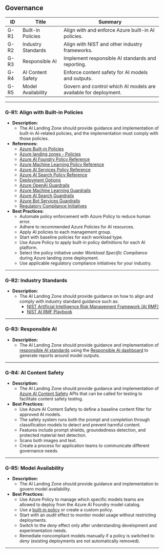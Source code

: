 
## Governance 

<div align="center">

| **ID** | **Title**                | **Summary**                                                                 |
|--------|--------------------------|-----------------------------------------------------------------------------|
| G-R1   | Built-in Policies        | Align with and enforce Azure built-in AI policies.                          |
| G-R2   | Industry Standards       | Align with NIST and other industry frameworks.                              |
| G-R3   | Responsible AI           | Implement responsible AI standards and reporting.                           |
| G-R4   | AI Content Safety        | Enforce content safety for AI models and outputs.                           |
| G-R5   | Model Availability       | Govern and control which AI models are available for deployment.            |

</div>

---

### G-R1: Align with Built-in Policies
- **Description:**
  - The AI Landing Zone should provide guidance and implementation of built-in AI-related policies, and the implementation must comply with those policies.
- **References:**
  - [Azure Built-in Policies](https://learn.microsoft.com/en-us/azure/governance/policy/samples/built-in-policies)
  - [Azure landing zones - Policies](https://github.com/Azure/Enterprise-Scale/wiki/ALZ-Policies)
  - [Azure AI Foundry Policy Reference](https://learn.microsoft.com/en-us/azure/ai-services/policy-reference?context=%2Fazure%2Fai-studio%2Fcontext%2Fcontext)
  - [Azure Machine Learning Policy Reference](https://learn.microsoft.com/en-us/azure/machine-learning/policy-reference)
  - [Azure AI Services Policy Reference](https://learn.microsoft.com/en-us/azure/ai-services/policy-reference)
  - [Azure AI Search Policy Reference](https://learn.microsoft.com/en-us/azure/search/policy-reference)
  - [Deployment Options](https://learn.microsoft.com/en-us/azure/cloud-adoption-framework/ready/landing-zone/implementation-options#environment-development-approaches)
  - [Azure OpenAI Guardrails](https://www.azadvertizer.net/azpolicyinitiativesadvertizer/Enforce-Guardrails-OpenAI.html)
  - [Azure Machine Learning Guardrails](https://www.azadvertizer.net/azpolicyinitiativesadvertizer/Enforce-Guardrails-MachineLearning.html)
  - [Azure AI Search Guardrails](https://www.azadvertizer.net/azpolicyinitiativesadvertizer/Enforce-Guardrails-CognitiveServices.html)
  - [Azure Bot Services Guardrails](https://www.azadvertizer.net/azpolicyinitiativesadvertizer/Enforce-Guardrails-BotService.html)
  - [Regulatory Compliance Initiatives](https://learn.microsoft.com/en-us/azure/governance/policy/samples/#regulatory-compliance)
- **Best Practices:**
  - Automate policy enforcement with Azure Policy to reduce human error.
  - Adhere to recommended Azure Policies for AI resources.
  - Apply AI policies to each management group.
  - Start with baseline policies for each workload type.
  - Use Azure Policy to apply built-in policy definitions for each AI platform.
  - Select the policy initiative under _Workload Specific Compliance_ during Azure landing zone deployment.
  - Use applicable regulatory compliance initiatives for your industry.

---

### G-R2: Industry Standards
- **Description:**
  - The AI Landing Zone should provide guidance on how to align and comply with industry standard guidance such as:
    - [NIST Artificial Intelligence Risk Management Framework (AI RMF)](https://nvlpubs.nist.gov/nistpubs/ai/NIST.AI.100-1.pdf)
    - [NIST AI RMF Playbook](https://airc.nist.gov/AI_RMF_Knowledge_Base/Playbook)

---

### G-R3: Responsible AI
- **Description:**
  - The AI Landing Zone should provide guidance and implementation of [responsible AI standards](https://learn.microsoft.com/en-us/azure/cloud-adoption-framework/scenarios/ai/govern#assess-ai-organizational-risks) using the [Responsible AI dashboard](https://learn.microsoft.com/en-us/azure/machine-learning/concept-responsible-ai-dashboard) to generate reports around model outputs.

---

### G-R4: AI Content Safety
- **Description:**
  - The AI Landing Zone should provide guidance and implementation of [Azure AI Content Safety](https://learn.microsoft.com/en-us/azure/ai-services/content-safety/overview) APIs that can be called for testing to facilitate content safety testing.
- **Best Practices:**
  - Use Azure AI Content Safety to define a baseline content filter for approved AI models.
  - The safety system runs both the prompt and completion through classification models to detect and prevent harmful content.
  - Features include prompt shields, groundedness detection, and protected material text detection.
  - Scans both images and text.
  - Create a process for application teams to communicate different governance needs.

---

### G-R5: Model Availability
- **Description:**
  - The AI Landing Zone should provide guidance and implementation to govern model availability.
- **Best Practices:**
  - Use Azure Policy to manage which specific models teams are allowed to deploy from the Azure AI Foundry model catalog.
  - Use a [built-in policy](https://learn.microsoft.com/en-us/azure/ai-studio/how-to/built-in-policy-model-deployment) or create a custom policy.
  - Start with an _audit_ effect to monitor model usage without restricting deployments.
  - Switch to the _deny_ effect only after understanding development and experimentation needs.
  - Remediate noncompliant models manually if a policy is switched to _deny_ (existing deployments are not automatically removed).

---


